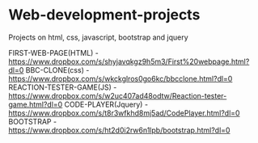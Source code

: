 # Web-development-projects
Projects on html, css, javascript, bootstrap and jquery

FIRST-WEB-PAGE(HTML) - https://www.dropbox.com/s/shyjavqkgz9h5m3/First%20webpage.html?dl=0
BBC-CLONE(css) - https://www.dropbox.com/s/wkckglros0go6kc/bbcclone.html?dl=0
REACTION-TESTER-GAME(JS) - https://www.dropbox.com/s/w2uc407ad48odtw/Reaction-tester-game.html?dl=0
CODE-PLAYER(Jquery) - https://www.dropbox.com/s/t8r3wfkhd8mj5ad/CodePlayer.html?dl=0
BOOTSTRAP - https://www.dropbox.com/s/ht2d0i2rw6n1lpb/bootstrap.html?dl=0

